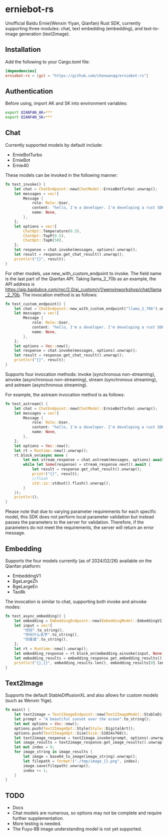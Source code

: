 # erniebot-rs

Unofficial Baidu Ernie(Wenxin Yiyan, Qianfan) Rust SDK, currently supporting three modules: chat, text embedding (embedding), and text-to-image generation (text2image).

## Installation

Add the following to your Cargo.toml file:

```toml
[dependencies]
erniebot-rs = {git = "https://github.com/chenwanqq/erniebot-rs"}
```

## Authentication
Before using, import AK and SK into environment variables:

```bash
export QIANFAN_AK=***  
export QIANFAN_SK=***
```
## Chat

Currently supported models by default include:

* ErnieBotTurbo
* ErnieBot
* Ernie40

These models can be invoked in the following manner:

```rust
fn test_invoke() {  
    let chat = ChatEndpoint::new(ChatModel::ErnieBotTurbo).unwrap();  
    let messages = vec![  
        Message {  
            role: Role::User,  
            content: "hello, I'm a developer. I'm developing a rust SDK for qianfan LLM. If you get this message, that means I successfully send you this message using invoke method".to_string(),  
            name: None,  
        },  
    ];  
    let options = vec![  
        ChatOpt::Temperature(0.5),  
        ChatOpt::TopP(0.5),  
        ChatOpt::TopK(50),  
    ];  
    let response = chat.invoke(messages, options).unwrap();  
    let result = response.get_chat_result().unwrap();  
    println!("{}", result);  
}
```

For other models, use new_with_custom_endpoint to invoke. The field name is the last part of the Qianfan API. Taking llama_2_70b as an example, the API address is https://aip.baidubce.com/rpc/2.0/ai_custom/v1/wenxinworkshop/chat/llama_2_70b. The invocation method is as follows:

```rust
fn test_custom_endpoint() {  
    let chat = ChatEndpoint::new_with_custom_endpoint("llama_2_70b").unwrap();  
    let messages = vec![  
        Message {  
            role: Role::User,  
            content: "hello, I'm a developer. I'm developing a rust SDK for qianfan LLM. If you get this message, that means I successfully send you this message using a custom endpoint".to_string(),  
            name: None,  
        },  
    ];  
    let options = Vec::new();  
    let response = chat.invoke(messages, options).unwrap();  
    let result = response.get_chat_result().unwrap();  
    println!("{}", result);  
}
```

Supports four invocation methods: invoke (synchronous non-streaming), ainvoke (asynchronous non-streaming), stream (synchronous streaming), and astream (asynchronous streaming).

For example, the astream invocation method is as follows:

``` rust
fn test_astream() {  
    let chat = ChatEndpoint::new(ChatModel::ErnieBotTurbo).unwrap();  
    let messages = vec![  
        Message {  
            role: Role::User,  
            content: "hello, I'm a developer. I'm developing a rust SDK for qianfan LLM. If you get this message, that means I successfully send you this message using async stream method. Now reply to me a message as long as possible so that I can test if this function doing well".to_string(),  
            name: None,  
        },  
    ];  
    let options = Vec::new();  
    let rt = Runtime::new().unwrap();  
    rt.block_on(async move {  
        let mut stream_response = chat.astream(messages, options).await.unwrap();  
        while let Some(response) = stream_response.next().await {  
            let result = response.get_chat_result().unwrap();  
            print!("{}", result);  
            //flush  
            std::io::stdout().flush().unwrap();  
        }  
    });  
    println!();  
}
```

Please note that due to varying parameter requirements for each specific model, this SDK does not perform local parameter validation but instead passes the parameters to the server for validation. Therefore, if the parameters do not meet the requirements, the server will return an error message.

## Embedding

Supports the four models currently (as of 2024/02/26) available on the Qianfan platform:

* EmbeddingV1
* BgeLargeZh
* BgeLargeEn
* Tao8k

The invocation is similar to chat, supporting both invoke and ainvoke modes:

```rust
fn test_async_embedding() {  
    let embedding = EmbeddingEndpoint::new(EmbeddingModel::EmbeddingV1).unwrap();  
    let input = vec![  
        "你好".to_string(),  
        "你叫什么名字".to_string(),  
        "你是谁".to_string(),  
    ];  
    let rt = Runtime::new().unwrap();  
    let embedding_response = rt.block_on(embedding.ainvoke(input, None)).unwrap();  
    let embedding_results = embedding_response.get_embedding_results().unwrap();  
    println!("{},{}", embedding_results.len(), embedding_results[0].len());  
}
```

## Text2Image

Supports the default StableDiffusionXL and also allows for custom models (such as Wenxin Yige).

```rust
fn main() {  
    let text2image = Text2ImageEndpoint::new(Text2ImageModel::StableDiffusionXL).unwrap();  
    let prompt = "A beautiful sunset over the ocean".to_string();  
    let mut options = Vec::new();  
    options.push(Text2ImageOpt::Style(Style::DigitalArt));  
    options.push(Text2ImageOpt::Size(Size::S1024x768));  
    let text2image_response = text2image.invoke(prompt, options).unwrap();  
    let image_results = text2image_response.get_image_results().unwrap();  
    let mut index = 0;  
    for image_string in image_results {  
        let image = base64_to_image(image_string).unwrap();  
        let filepath = format!("./tmp/image_{}.png", index);  
        image.save(filepath).unwrap();  
        index += 1;  
    }  
}
```
## TODO

* Docs
* Chat models are numerous, so options may not be complete and require further supplementation.
* More testing is needed.
* The Fuyu-8B image understanding model is not yet supported.